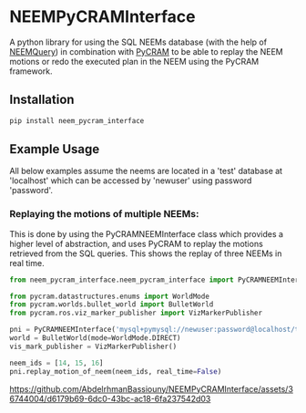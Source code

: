 # NEEMPyCRAMInterface

A python library for using the SQL NEEMs database (with the help of [NEEMQuery](https://github.com/AbdelrhmanBassiouny/NEEMQuery))
in combination with [PyCRAM](https://github.com/cram2/pycram) to be able to replay the NEEM motions or redo the executed plan 
in the NEEM using the PyCRAM framework.
## Installation

```bash
pip install neem_pycram_interface
```

## Example Usage

All below examples assume the neems are located in a 'test' database at 'localhost' which can be accessed by 'newuser'
using password 'password'.

### Replaying the motions of multiple NEEMs:

This is done by using the PyCRAMNEEMInterface class which provides a higher level of abstraction,
and uses PyCRAM to replay the motions retrieved from the SQL queries. This shows the replay of three NEEMs in real time.

```Python
from neem_pycram_interface.neem_pycram_interface import PyCRAMNEEMInterface

from pycram.datastructures.enums import WorldMode
from pycram.worlds.bullet_world import BulletWorld
from pycram.ros.viz_marker_publisher import VizMarkerPublisher

pni = PyCRAMNEEMInterface('mysql+pymysql://newuser:password@localhost/test')
world = BulletWorld(mode=WorldMode.DIRECT)
vis_mark_publisher = VizMarkerPublisher()

neem_ids = [14, 15, 16]
pni.replay_motion_of_neem(neem_ids, real_time=False)
```

https://github.com/AbdelrhmanBassiouny/NEEMPyCRAMInterface/assets/36744004/d6179b69-6dc0-43bc-ac18-6fa237542d03

